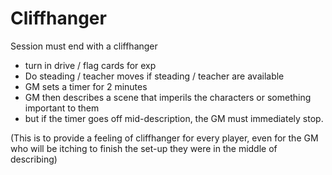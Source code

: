 # Cliffhanger

Session must end with a cliffhanger

 * turn in drive / flag cards for exp
 * Do steading / teacher moves if steading / teacher are available
 * GM sets a timer for 2 minutes
 * GM then describes a scene that imperils the characters or something important to them
 * but if the timer goes off mid-description, the GM must immediately stop.

(This is to provide a feeling of cliffhanger for every player, even for the
GM who will be itching to finish the set-up they were in the middle of
describing)
